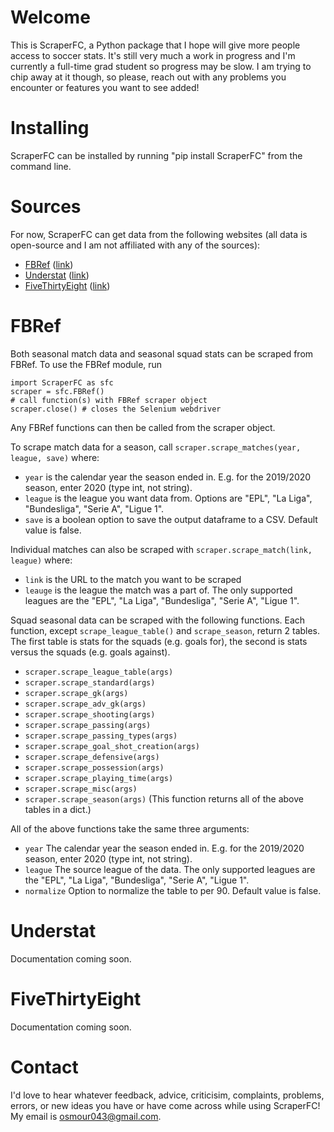 
# Welcome
This is ScraperFC, a Python package that I hope will give more people access to soccer stats. It's still very much a work in progress and I'm currently a full-time grad student so progress may be slow. I am trying to chip away at it though, so please, reach out with any problems you encounter or features you want to see added!

# Installing
ScraperFC can be installed by running "pip install ScraperFC" from the command line.

# Sources
For now, ScraperFC can get data from the following websites (all data is open-source and I am not affiliated with any of the sources):
* [FBRef](#FBRef) ([link](https://fbref.com/en/))
* [Understat](#Understat) ([link](https://understat.com/))
* [FiveThirtyEight](#FiveThirtyEight) ([link](https://projects.fivethirtyeight.com/soccer-predictions/))

# FBRef
Both seasonal match data and seasonal squad stats can be scraped from FBRef. To use the FBRef module, run 
```
import ScraperFC as sfc
scraper = sfc.FBRef()
# call function(s) with FBRef scraper object
scraper.close() # closes the Selenium webdriver
```
Any FBRef functions can then be called from the scraper object.

To scrape match data for a season, call ```scraper.scrape_matches(year, league, save)``` where:
* ```year``` is the calendar year the season ended in. E.g. for the 2019/2020 season, enter 2020 (type int, not string).
* ```league``` is the league you want data from. Options are "EPL", "La Liga", "Bundesliga", "Serie A", "Ligue 1".
* ```save``` is a boolean option to save the output dataframe to a CSV. Default value is false.

Individual matches can also be scraped with ```scraper.scrape_match(link, league)``` where:
* ```link``` is the URL to the match you want to be scraped
* ```leauge``` is the league the match was a part of. The only supported leagues are the "EPL", "La Liga", "Bundesliga", "Serie A", "Ligue 1".

Squad seasonal data can be scraped with the following functions. Each function, except ```scrape_league_table()``` and ```scrape_season```, return 2 tables. The first table is stats for the squads (e.g. goals for), the second is stats versus the squads (e.g. goals against).
* ```scraper.scrape_league_table(args)```
* ```scraper.scrape_standard(args)```
* ```scraper.scrape_gk(args)```
* ```scraper.scrape_adv_gk(args)```
* ```scraper.scrape_shooting(args)```
* ```scraper.scrape_passing(args)```
* ```scraper.scrape_passing_types(args)```
* ```scraper.scrape_goal_shot_creation(args)```
* ```scraper.scrape_defensive(args)```
* ```scraper.scrape_possession(args)```
* ```scraper.scrape_playing_time(args)```
* ```scraper.scrape_misc(args)```
* ```scraper.scrape_season(args)``` (This function returns all of the above tables in a dict.)

All of the above functions take the same three arguments:
* ```year``` The calendar year the season ended in. E.g. for the 2019/2020 season, enter 2020 (type int, not string).
* ```league``` The source league of the data. The only supported leagues are the "EPL", "La Liga", "Bundesliga", "Serie A", "Ligue 1".
* ```normalize``` Option to normalize the table to per 90. Default value is false.

# Understat
Documentation coming soon.

# FiveThirtyEight
Documentation coming soon.

# Contact
I'd love to hear whatever feedback, advice, criticisim, complaints, problems, errors, or new ideas you have or have come across while using ScraperFC! My email is osmour043@gmail.com.
        
